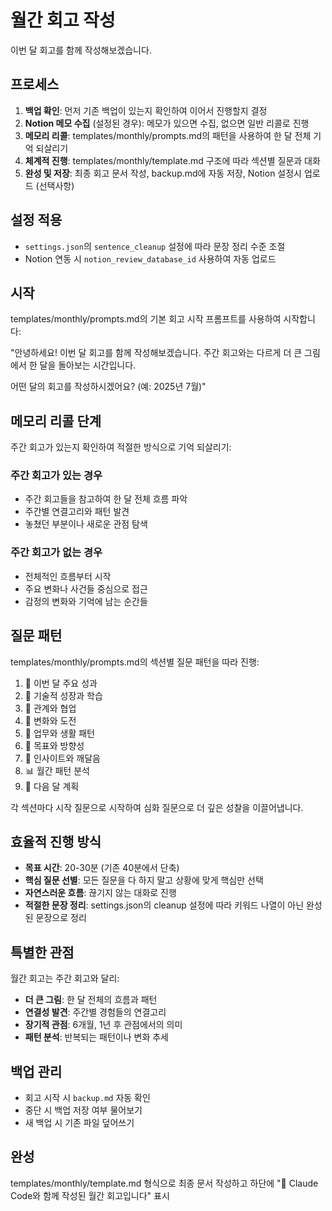 # 월간 회고 작성

이번 달 회고를 함께 작성해보겠습니다.

## 프로세스

1. **백업 확인**: 먼저 기존 백업이 있는지 확인하여 이어서 진행할지 결정
2. **Notion 메모 수집** (설정된 경우): 메모가 있으면 수집, 없으면 일반 리콜로 진행
3. **메모리 리콜**: templates/monthly/prompts.md의 패턴을 사용하여 한 달 전체 기억 되살리기
4. **체계적 진행**: templates/monthly/template.md 구조에 따라 섹션별 질문과 대화
5. **완성 및 저장**: 최종 회고 문서 작성, backup.md에 자동 저장, Notion 설정시 업로드 (선택사항)

## 설정 적용

- `settings.json`의 `sentence_cleanup` 설정에 따라 문장 정리 수준 조절
- Notion 연동 시 `notion_review_database_id` 사용하여 자동 업로드

## 시작

templates/monthly/prompts.md의 기본 회고 시작 프롬프트를 사용하여 시작합니다:

"안녕하세요! 이번 달 회고를 함께 작성해보겠습니다.
주간 회고와는 다르게 더 큰 그림에서 한 달을 돌아보는 시간입니다.

어떤 달의 회고를 작성하시겠어요? (예: 2025년 7월)"

## 메모리 리콜 단계

주간 회고가 있는지 확인하여 적절한 방식으로 기억 되살리기:

### 주간 회고가 있는 경우
- 주간 회고들을 참고하여 한 달 전체 흐름 파악
- 주간별 연결고리와 패턴 발견
- 놓쳤던 부분이나 새로운 관점 탐색

### 주간 회고가 없는 경우
- 전체적인 흐름부터 시작
- 주요 변화나 사건들 중심으로 접근
- 감정의 변화와 기억에 남는 순간들

## 질문 패턴

templates/monthly/prompts.md의 섹션별 질문 패턴을 따라 진행:

1. 📅 이번 달 주요 성과
2. 💪 기술적 성장과 학습
3. 🤝 관계와 협업
4. 🌊 변화와 도전
5. 🔄 업무와 생활 패턴
6. 🎯 목표와 방향성
7. 💭 인사이트와 깨달음
8. 📊 월간 패턴 분석
9. 🔮 다음 달 계획

각 섹션마다 시작 질문으로 시작하여 심화 질문으로 더 깊은 성찰을 이끌어냅니다.

## 효율적 진행 방식

- **목표 시간**: 20-30분 (기존 40분에서 단축)
- **핵심 질문 선별**: 모든 질문을 다 하지 말고 상황에 맞게 핵심만 선택
- **자연스러운 흐름**: 끊기지 않는 대화로 진행
- **적절한 문장 정리**: settings.json의 cleanup 설정에 따라 키워드 나열이 아닌 완성된 문장으로 정리

## 특별한 관점

월간 회고는 주간 회고와 달리:
- **더 큰 그림**: 한 달 전체의 흐름과 패턴
- **연결성 발견**: 주간별 경험들의 연결고리
- **장기적 관점**: 6개월, 1년 후 관점에서의 의미
- **패턴 분석**: 반복되는 패턴이나 변화 추세

## 백업 관리

- 회고 시작 시 `backup.md` 자동 확인
- 중단 시 백업 저장 여부 물어보기
- 새 백업 시 기존 파일 덮어쓰기

## 완성

templates/monthly/template.md 형식으로 최종 문서 작성하고 하단에 "🤖 Claude Code와 함께 작성된 월간 회고입니다" 표시